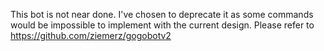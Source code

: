 This bot is not near done.
I've chosen to deprecate it as some commands would be impossible to implement with the current design.
Please refer to https://github.com/ziemerz/gogobotv2 
